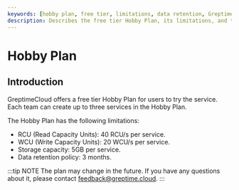 ```yaml
---
keywords: [hobby plan, free tier, limitations, data retention, GreptimeCloud]
description: Describes the free tier Hobby Plan, its limitations, and the data retention policy for GreptimeCloud users.
---
```


# Hobby Plan

## Introduction

GreptimeCloud offers a free tier Hobby Plan for users to try the service.
Each team can create up to three services in the Hobby Plan.

The Hobby Plan has the following limitations:

- RCU (Read Capacity Units): 40 RCU/s per service.
- WCU (Write Capacity Units): 20 WCU/s per service.
- Storage capacity: 5GB per service.
- Data retention policy: 3 months.

:::tip NOTE
The plan may change in the future. If you have any questions about it, please contact [feedback@greptime.cloud](mailto:feedback@greptime.cloud).
:::

<!-- ## Upgrade to Serverless Plan or Dedicated Plan

When the usage of a service exceeds the Hobby Plan limits, you can upgrade to the [Serverless Plan](./serverless.md) or [Dedicated Plan](./dedicated.md) to get more resources.

In the [GreptimeCloud Console](https://console.greptime.cloud/), click `Upgrade` on the service details page and choose the suitable plan. -->

<!-- TODO image -->
